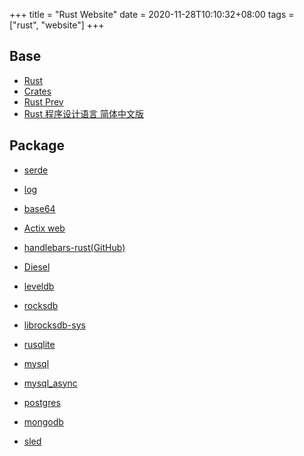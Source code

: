 +++
title = "Rust Website"
date = 2020-11-28T10:10:32+08:00
tags = ["rust", "website"]
+++

## Base

* [Rust](https://www.rust-lang.org/)
* [Crates](https://crates.io/)
* [Rust Prev](https://prev.rust-lang.org/zh-CN/index.html)
* [Rust 程序设计语言 简体中文版](https://kaisery.github.io/trpl-zh-cn/)


## Package
* [serde](https://crates.io/crates/serde)
* [log](https://crates.io/crates/log)
* [base64](https://crates.io/crates/base64)
* [Actix web](https://actix.rs/)
* [handlebars-rust(GitHub)](https://github.com/sunng87/handlebars-rust)
* [Diesel](https://diesel.rs/)
* [leveldb](https://crates.io/crates/leveldb)
* [rocksdb](https://crates.io/crates/rocksdb)
* [librocksdb-sys](https://crates.io/crates/librocksdb-sys)
* [rusqlite](https://crates.io/crates/rusqlite)
* [mysql](https://crates.io/crates/mysql)
* [mysql_async](https://crates.io/crates/mysql_async)
* [postgres](https://crates.io/crates/postgres)
* [mongodb](https://crates.io/crates/mongodb)
* [sled](https://crates.io/crates/sled)
* [Tungstenite](https://crates.io/crates/tungstenite)
* [WS](https://crates.io/crates/ws)

* [Image](https://crates.io/crates/image)
* [magick_rust](https://crates.io/crates/magick_rust)
* [printpdf](https://crates.io/crates/printpdf)
* [mdbook](https://crates.io/crates/mdbook)
* [juniper-GraphQL server library](https://crates.io/crates/juniper)
* [sqlparser](https://crates.io/crates/sqlparser)
* [yew](https://crates.io/crates/yew)
* [Yew](https://yew.rs/docs/zh-CN/)

* [cargo-make](https://crates.io/crates/cargo-make)
* [cargo-tree](https://crates.io/crates/cargo-tree)

* [Writing an OS in Rust](https://os.phil-opp.com/)